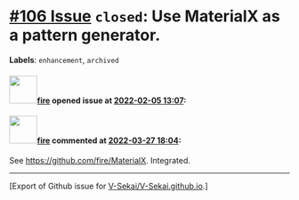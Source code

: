 # [\#106 Issue](https://github.com/V-Sekai/V-Sekai.github.io/issues/106) `closed`: Use MaterialX as a pattern generator.
**Labels**: `enhancement`, `archived`


#### <img src="https://avatars.githubusercontent.com/u/32321?u=c2e06a3d2b49a467aa907e54aa259516440267cc&v=4" width="50">[fire](https://github.com/fire) opened issue at [2022-02-05 13:07](https://github.com/V-Sekai/V-Sekai.github.io/issues/106):



#### <img src="https://avatars.githubusercontent.com/u/32321?u=c2e06a3d2b49a467aa907e54aa259516440267cc&v=4" width="50">[fire](https://github.com/fire) commented at [2022-03-27 18:04](https://github.com/V-Sekai/V-Sekai.github.io/issues/106#issuecomment-1079985770):

See https://github.com/fire/MaterialX. Integrated.


-------------------------------------------------------------------------------



[Export of Github issue for [V-Sekai/V-Sekai.github.io](https://github.com/V-Sekai/V-Sekai.github.io).]

